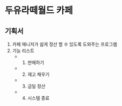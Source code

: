 # 두유라떼월드 카페

## 기획서

1. 카페 매니저가 쉽게 정산 할 수 있도록
   도와주는 프로그램
2. 기능 리스트
   - 1. 판매하기
   - 2. 재고 채우기
   - 3. 금일 정산
   - 4. 시스템 종료
